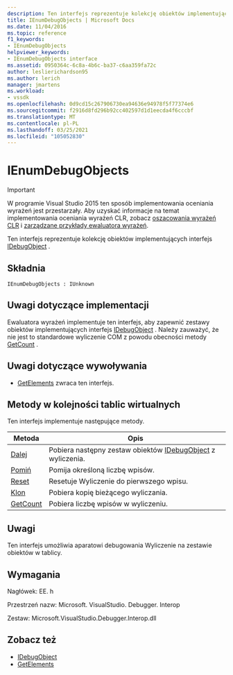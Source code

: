 ```yaml
---
description: Ten interfejs reprezentuje kolekcję obiektów implementujących interfejs IDebugObject.
title: IEnumDebugObjects | Microsoft Docs
ms.date: 11/04/2016
ms.topic: reference
f1_keywords:
- IEnumDebugObjects
helpviewer_keywords:
- IEnumDebugObjects interface
ms.assetid: 0950364c-6c8a-4b6c-ba37-c6aa359fa72c
author: leslierichardson95
ms.author: lerich
manager: jmartens
ms.workload:
- vssdk
ms.openlocfilehash: 0d9cd15c267906730ea94636e94978f5f77374e6
ms.sourcegitcommit: f2916d8fd296b92cc402597d1d1eecda4f6cccbf
ms.translationtype: MT
ms.contentlocale: pl-PL
ms.lasthandoff: 03/25/2021
ms.locfileid: "105052830"
---
```

# <a name="ienumdebugobjects"></a>IEnumDebugObjects
> [!IMPORTANT]
> W programie Visual Studio 2015 ten sposób implementowania oceniania wyrażeń jest przestarzały. Aby uzyskać informacje na temat implementowania oceniania wyrażeń CLR, zobacz [oszacowania wyrażeń CLR](https://github.com/Microsoft/ConcordExtensibilitySamples/wiki/CLR-Expression-Evaluators) i [zarządzane przykłady ewaluatora wyrażeń](https://github.com/Microsoft/ConcordExtensibilitySamples/wiki/Managed-Expression-Evaluator-Sample).

 Ten interfejs reprezentuje kolekcję obiektów implementujących interfejs [IDebugObject](../../../extensibility/debugger/reference/idebugobject.md) .

## <a name="syntax"></a>Składnia

```
IEnumDebugObjects : IUnknown
```

## <a name="notes-for-implementers"></a>Uwagi dotyczące implementacji
 Ewaluatora wyrażeń implementuje ten interfejs, aby zapewnić zestawy obiektów implementujących interfejs [IDebugObject](../../../extensibility/debugger/reference/idebugobject.md) . Należy zauważyć, że nie jest to standardowe wyliczenie COM z powodu obecności metody [GetCount](../../../extensibility/debugger/reference/ienumdebugobjects-getcount.md) .

## <a name="notes-for-callers"></a>Uwagi dotyczące wywoływania
- [GetElements](../../../extensibility/debugger/reference/idebugarrayobject-getelements.md) zwraca ten interfejs.

## <a name="methods-in-vtable-order"></a>Metody w kolejności tablic wirtualnych
 Ten interfejs implementuje następujące metody.

|Metoda|Opis|
|------------|-----------------|
|[Dalej](../../../extensibility/debugger/reference/ienumdebugobjects-next.md)|Pobiera następny zestaw obiektów [IDebugObject](../../../extensibility/debugger/reference/idebugobject.md) z wyliczenia.|
|[Pomiń](../../../extensibility/debugger/reference/ienumdebugobjects-skip.md)|Pomija określoną liczbę wpisów.|
|[Reset](../../../extensibility/debugger/reference/ienumdebugobjects-reset.md)|Resetuje Wyliczenie do pierwszego wpisu.|
|[Klon](../../../extensibility/debugger/reference/ienumdebugobjects-clone.md)|Pobiera kopię bieżącego wyliczania.|
|[GetCount](../../../extensibility/debugger/reference/ienumdebugobjects-getcount.md)|Pobiera liczbę wpisów w wyliczeniu.|

## <a name="remarks"></a>Uwagi
 Ten interfejs umożliwia aparatowi debugowania Wyliczenie na zestawie obiektów w tablicy.

## <a name="requirements"></a>Wymagania
 Nagłówek: EE. h

 Przestrzeń nazw: Microsoft. VisualStudio. Debugger. Interop

 Zestaw: Microsoft.VisualStudio.Debugger.Interop.dll

## <a name="see-also"></a>Zobacz też
- [IDebugObject](../../../extensibility/debugger/reference/idebugobject.md)
- [GetElements](../../../extensibility/debugger/reference/idebugarrayobject-getelements.md)
